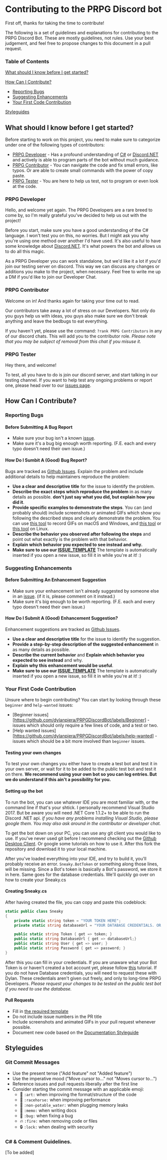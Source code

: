 # Contributing to the PRPG Discord bot

First off, thanks for taking the time to contribute!

The following is a set of guidelines and explanations for contributing to the PRPG Discord Bot.
These are mostly guidelines, not rules. Use your best judgement, and feel free to propose changes to this document in a pull request.


### Table of Contents
[What should I know before I get started?](#what-should-i-know-before-i-get-started)

[How Can I Contribute?](#how-can-i-contribute?)
* [Reporting Bugs](#reporting-bugs)
* [Suggesting Enhancements](#suggesting-enhancements)
* [Your First Code Contribution](#your-first-code-contribution)

[Styleguides](#styleguides)


## What should I know before I get started?
Before starting to work on this project, you need to make sure to categorize under one of the following types of contributors:
* [PRPG Developer](#prpg-developer) - Has a profound understanding of [C#](https://docs.microsoft.com/en-us/dotnet/csharp/getting-started/) or [Discord.NET](https://github.com/RogueException/Discord.Net) and actively is able to program parts of the bot without much guidance.
* [PRPG Contributor](#prpg-contributor) - You can navigate the code and fix small errors, like typos. Or are able to create small commands with the power of copy paste.
* [PRPG Tester](#prpg-tester) - You are here to help us test, not to program or even look at the code.

### PRPG Developer
Hello, and welcome yet again. The PRPG Developers are a rare breed to come by, so I'm really grateful you've decided to help us out with the project!

Before you start, make sure you have a good understanding of the C# language. I won't test you on this, no worries. But I might ask you why you're using one method over another I'd have used. 
It's also useful to have some knowledge about [Discord.NET](https://github.com/RogueException/Discord.Net). It's what powers the bot and allows us to do all this magic.

As a PRPG Developer you can work standalone, but we'd like it a lot if you'd join our testing server on discord. This way we can discuss any changes or additions you make to the project, when necessary. Feel free to write me up a DM if you'd like to join our Developer Chat. 

### PRPG Contributor
Welcome on in! And thanks again for taking your time out to read.

Our contributors take away a lot of stress on our Developers. Not only do you guys help us with ideas, you guys also make sure we don't break anything and leave the bedbugs to eat everything.

If you haven't yet, please use the command: `?rank PRPG Contributors` in any of our discord chats. This will add you to the contributor role. 
_Please note that you may be subject of removal from this chat if you misuse it._

### PRPG Tester
Hey there, and welcome! 

To test, all you have to do is join our discord server, and start talking in our testing channel.
If you want to help test any ongoing problems or report one, please head over to our [issues page](https://github.com/dylanpiera/PRPGDiscordBot/issues).


## How Can I Contribute?

### Reporting Bugs

#### Before Submitting A Bug Report
* Make sure your bug isn't a known [issue](https://github.com/dylanpiera/PRPGDiscordBot/issues).
* Make sure it's a bug big enough worth reporting. (F.E. each and every typo doesn't need their own issue.)
 

#### How Do I Sumbit A (Good) Bug Report?
Bugs are tracked as [Github Issues](https://github.com/dylanpiera/PRPGDiscordBot/issues).
Explain the problem and include additional details to help maintainers reproduce the problem:
* **Use a clear and descriptive title** for the issue to identify the problem.
* **Describe the exact steps which reproduce the problem** in as many details as possible. **don't just say what you did, but explain how you did it**.
* **Provide specific examples to demonstrate the steps**. You can (and probably should) include screenshots or animated GIFs which show you following the described steps and clearly demonstrate the problem. You can use [this tool](https://www.cockos.com/licecap/) to record GIFs on macOS and Windows, and [this tool](https://github.com/colinkeenan/silentcast) or [this tool](https://github.com/GNOME/byzanz) on Linux.
* **Describe the behavior you observed after following the steps** and point out what exactly is the problem with that behavior.
* **Explain which behavior you expected to see instead and why.**
* **Make sure to use our [ISSUE_TEMPLATE](https://github.com/dylanpiera/PRPGDiscordBot/blob/master/.github/ISSUE_TEMPLATE.md)** The template is automatically inserted if you open a new issue, so fill it in while you're at it! :)
 

### Suggesting Enhancements

#### Before Submitting An Enhancement Suggestion
* Make sure your enhancement isn't already suggested by someone else in an  [issue](https://github.com/dylanpiera/PRPGDiscordBot/issues). (if it is, please comment on it instead.)
* Make sure it's big enough to be worth reporting. (F.E. each and every typo doesn't need their own issue.)
 
#### How Do I Submit A (Good) Enhancement Suggestion?
Enhancement suggestions are tracked as [Github Issues](https://github.com/dylanpiera/PRPGDiscordBot/issues).
* **Use a clear and descriptive title** for the issue to identify the suggestion.
* **Provide a step-by-step description of the suggested enhancement** in as many details as possible.
* **Describe the current behavior** and **Explain which behavior you expected to see instead** and why.
* **Explain why this enhancement would be useful**.
* **Make sure to use our [ISSUE_TEMPLATE](https://github.com/dylanpiera/PRPGDiscordBot/blob/master/.github/ISSUE_TEMPLATE.md)** The template is automatically inserted if you open a new issue, so fill it in while you're at it! :)

### Your First Code Contribution
Unsure where to begin contributing? You can start by looking through these `beginner` and `help-wanted` issues:

* [Beginner issues][https://github.com/dylanpiera/PRPGDiscordBot/labels/Beginner] - issues which should only require a few lines of code, and a test or two.
* [Help wanted issues][https://github.com/dylanpiera/PRPGDiscordBot/labels/help-wanted] - issues which should be a bit more involved than `beginner` issues.
 
#### Testing your own changes
To test your own changes you either have to create a test bot and test it in your own server, or wait for it to be added to the public test bot and test it on there. **We recommend using your own bot so you can log entries. But we do understand if this ain't a possibility for you.**

#### Setting up the bot
To run the bot, you can use whatever IDE you are most familiar with, or the command line if that's your shtick. I personally recommend Visual Studio 2017. But be aware you will need .NET Core 1.1.2+ to be able to run the Discord .NET api. 
_if you have any problems installing Visual Studio, please google them. You may also ask around in the contributor or developer chat._

To get the bot down on your PC, you can use any git client you would like to use. If you've never used git before I recommend checking out the [Github Desktop Client](https://desktop.github.com/). Or google some tutorials on how to use it.
After this fork the repository and download it to your local machine.

After you've loaded everything into your IDE, and try to build it, you'll probably receive an error. `Sneaky.BotToken` or something along those lines, will be missing.
Since a Bot's token is basically a Bot's password, we store it in here. Same goes for the database credentials. We'll quickly go over on how to create your Sneaky.cs

#### Creating Sneaky.cs
After having created the file, you can copy and paste this codeblock:
```csharp
static public class Sneaky
{
    private static string token = "YOUR TOKEN HERE";
    private static string databaseUrl = "YOUR DATABASE CREDENTIALS. OR EMPTY", user = "<<<", password = "<<<";

    public static string Token { get => token; }
    public static string DatabaseUrl { get => databaseUrl;}
    public static string User { get => user; }
    public static string Password { get => password; }
}
```
After this you can fill in your credentials. If you are unaware what your Bot Token is or haven't created a bot account yet, please follow [this](https://github.com/reactiflux/discord-irc/wiki/Creating-a-discord-bot-&-getting-a-token) tutorial. 
If you do not have Database credentials, you will need to request these with Dylan. These credentials aren't given out freely, and only to long-time PRPG Developers. _Please request your changes to be tested on the public test bot if you need to use the database._

#### Pull Requests
* Fill in [the required template](PULL_REQUEST_TEMPLATE.md)
* Do not include issue numbers in the PR title
* Include screenshots and animated GIFs in your pull request whenever possible.
* Document new code based on the [Documentation Styleguide](#documentation-styleguide)

## Styleguides

### Git Commit Messages

* Use the present tense ("Add feature" not "Added feature")
* Use the imperative mood ("Move cursor to..." not "Moves cursor to...")
* Reference issues and pull requests liberally after the first line
* Consider starting the commit message with an applicable emoji:
    * :art: `:art:` when improving the format/structure of the code
    * :racehorse: `:racehorse:` when improving performance
    * :non-potable_water: `:non-potable_water:` when plugging memory leaks
    * :memo: `:memo:` when writing docs
    * :bug: `:bug:` when fixing a bug
    * :fire: `:fire:` when removing code or files
    * :lock: `:lock:` when dealing with security

### C# & Comment Guidelines.
[To be added]

